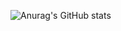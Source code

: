 ![Anurag's GitHub stats](https://github-readme-stats.vercel.app/api?username=reeny404&show_icons=true&theme=radical)
